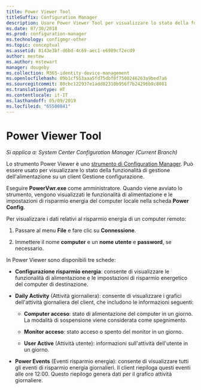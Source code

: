 ```yaml
---
title: Power Viewer Tool
titleSuffix: Configuration Manager
description: Usare Power Viewer Tool per visualizzare lo stato della funzionalità di gestione dell'alimentazione su un client Gestione configurazione.
ms.date: 07/30/2018
ms.prod: configuration-manager
ms.technology: configmgr-other
ms.topic: conceptual
ms.assetid: 8143e3bf-d6bd-4c69-aec1-e6989cf2ecd9
author: mestew
ms.author: mstewart
manager: dougeby
ms.collection: M365-identity-device-management
ms.openlocfilehash: 09b1cf553aaa5fd75dbf0f7500246263a9bed7a6
ms.sourcegitcommit: 80cbc122937e1add82310b956f7b24296b9c8081
ms.translationtype: HT
ms.contentlocale: it-IT
ms.lasthandoff: 05/09/2019
ms.locfileid: "65500841"
---
```

# <a name="power-viewer-tool"></a>Power Viewer Tool

*Si applica a: System Center Configuration Manager (Current Branch)*

Lo strumento Power Viewer è uno [strumento di Configuration Manager](/sccm/core/support/tools). Può essere usato per visualizzare lo stato della funzionalità di gestione dell'alimentazione su un client Gestione configurazione.

Eseguire **PowerVwr.exe** come amministratore. Quando viene avviato lo strumento, vengono visualizzati le funzionalità di alimentazione e le impostazioni di risparmio energia del computer locale nella scheda **Power Config**. 

Per visualizzare i dati relativi al risparmio energia di un computer remoto:  

1. Passare al menu **File** e fare clic su **Connessione**. 

2. Immettere il nome **computer** e un **nome utente** e **password**, se necessario. 

In Power Viewer sono disponibili tre schede:  

- **Configurazione risparmio energia**: consente di visualizzare le funzionalità di alimentazione e le impostazioni di risparmio energetico del computer di destinazione.  

- **Daily Activity** (Attività giornaliera): consente di visualizzare i grafici dell'attività giornaliera del client, che includono le informazioni seguenti:  

    - **Computer acceso**: stato di alimentazione del computer in un giorno. La modalità di sospensione viene considerata come spegnimento.  

    - **Monitor acceso**: stato acceso o spento del monitor in un giorno.  

    - **User Active** (Attività utente): informazioni sull'attività dell'utente in un giorno.  

- **Power Events** (Eventi risparmio energia): consente di visualizzare tutti gli eventi di risparmio energia giornalieri. Il client riepiloga questi eventi alle ore 12:00. Questo riepilogo genera dati per il grafico attività giornaliere.  
